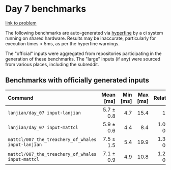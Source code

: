 # Day 7 benchmarks

[link to problem](http://adventofcode.com/2021/day/7)

The following benchmarks are auto-generated via [hyperfine](https://github.com/sharkdp/hyperfine) by a ci system running on shared hardware. Results may be inaccurate, particularly for execution times < 5ms, as per the hyperfine warnings.

The "official" inputs were aggregated from repositories participating in the generation of these benchmarks. The "large" inputs (if any) were sourced from various places, including the subreddit.

## Benchmarks with officially generated inputs
| Command | Mean [ms] | Min [ms] | Max [ms] | Relative |
|:---|---:|---:|---:|---:|
| `lanjian/day_07 input-lanjian` | 5.7 ± 0.8 | 4.7 | 15.4 | 1.00 |
| `lanjian/day_07 input-mattcl` | 5.9 ± 0.6 | 4.4 | 8.4 | 1.03 ± 0.18 |
| `mattcl/007_the_treachery_of_whales input-lanjian` | 7.5 ± 1.5 | 5.4 | 19.9 | 1.31 ± 0.31 |
| `mattcl/007_the_treachery_of_whales input-mattcl` | 7.1 ± 0.9 | 4.9 | 10.8 | 1.24 ± 0.22 |
